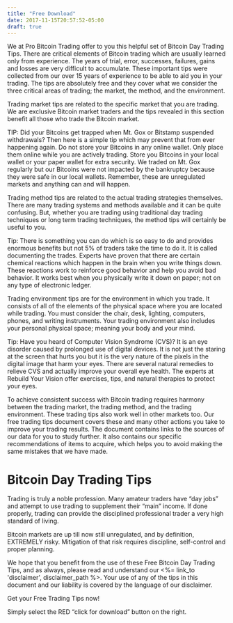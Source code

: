 ```yaml
---
title: "Free Download"
date: 2017-11-15T20:57:52-05:00
draft: true
---
```


We at Pro Bitcoin Trading offer to you this helpful set of Bitcoin Day Trading Tips. There are critical elements of Bitcoin trading which are usually learned only from experience. The years of trial, error, successes, failures, gains and losses are very difficult to accumulate. These important tips were collected from our over 15 years of experience to be able to aid you in your trading. The tips are absolutely free and they cover what we consider the three critical areas of trading; the market, the method, and the environment.

Trading market tips are related to the specific market that you are trading. We are exclusive Bitcoin market traders and the tips revealed in this section benefit all those who trade the Bitcoin market.

TIP: Did your Bitcoins get trapped when Mt. Gox or Bitstamp suspended withdrawals? Then here is a simple tip which may prevent that from ever happening again. Do not store your Bitcoins in any online wallet. Only place them online while you are actively trading. Store you Bitcoins in your local wallet or your paper wallet for extra security. We traded on Mt. Gox regularly but our Bitcoins were not impacted by the bankruptcy because they were safe in our local wallets. Remember, these are unregulated markets and anything can and will happen.

Trading method tips are related to the actual trading strategies themselves. There are many trading systems and methods available and it can be quite confusing. But, whether you are trading using traditional day trading techniques or long term trading techniques, the method tips will certainly be useful to you.

Tip: There is something you can do which is so easy to do and provides enormous benefits but not 5% of traders take the time to do it. It is called documenting the trades. Experts have proven that there are certain chemical reactions which happen in the brain when you write things down. These reactions work to reinforce good behavior and help you avoid bad behavior. It works best when you physically write it down on paper; not on any type of electronic ledger.

Trading environment tips are for the environment in which you trade. It consists of all of the elements of the physical space where you are located while trading. You must consider the chair, desk, lighting, computers, phones, and writing instruments. Your trading environment also includes your personal physical space; meaning your body and your mind.

Tip: Have you heard of Computer Vision Syndrome (CVS)? It is an eye disorder caused by prolonged use of digital devices. It is not just the staring at the screen that hurts you but it is the very nature of the pixels in the digital image that harm your eyes. There are several natural remedies to relieve CVS and actually improve your overall eye health. The experts at Rebuild Your Vision offer exercises, tips, and natural therapies to protect your eyes.

To achieve consistent success with Bitcoin trading requires harmony between the trading market, the trading method, and the trading environment. These trading tips also work well in other markets too. Our free trading tips document covers these and many other actions you take to improve your trading results. The document contains links to the sources of our data for you to study further. It also contains our specific recommendations of items to acquire, which helps you to avoid making the same mistakes that we have made.

# Bitcoin Day Trading Tips

Trading is truly a noble profession. Many amateur traders have “day jobs” and attempt to use trading to supplement their “main” income. If done properly, trading can provide the disciplined professional trader a very high standard of living.

Bitcoin markets are up till now still unregulated, and by definition, EXTREMELY risky. Mitigation of that risk requires discipline, self-control and proper planning.

We hope that you benefit from the use of these Free Bitcoin Day Trading Tips, and as always, please read and understand our <%= link_to 'disclaimer', disclaimer_path %>. Your use of any of the tips in this document and our liability is covered by the language of our disclaimer.

Get your Free Trading Tips now!

Simply select the RED “click for download” button on the right.
